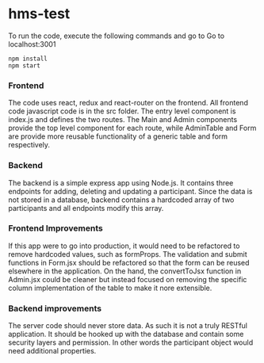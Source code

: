 # hms-test

To run the code, execute the following commands and go to Go to localhost:3001

```
npm install
npm start
```

### Frontend

The code uses react, redux and react-router on the frontend. All frontend code javascript code is in the src folder. The entry level component is index.js and defines the two routes. The Main and Admin components provide the top level component for each route, while AdminTable and Form are provide more reusable functionality of a generic table and form respectively. 

### Backend

The backend is a simple express app using Node.js. It contains three endpoints for adding, deleting and updating a participant. Since the data is not stored in a database, backend contains a hardcoded array of two participants and all endpoints modify this array. 

### Frontend Improvements

If this app were to go into production, it would need to be refactored to remove hardcoded values, such as formProps. The validation and submit functions in Form.jsx should be refactored so that the form can be reused elsewhere in the application. On the hand, the convertToJsx function in Admin.jsx could be cleaner but instead focused on removing the specific column implementation of the table to make it nore extensible.

### Backend improvements

The server code should never store data. As such it is not a truly RESTful application. It should be hooked up with the database and contain some security layers and permission. In other words the participant object would need additional properties.
